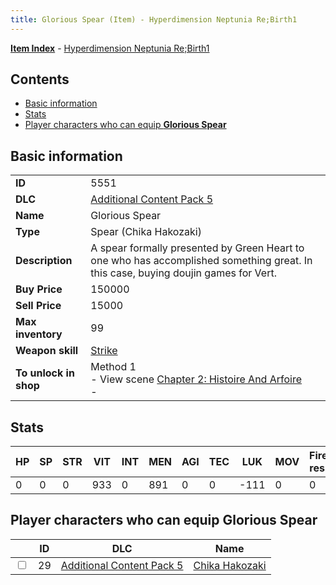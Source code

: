 ```yaml
---
title: Glorious Spear (Item) - Hyperdimension Neptunia Re;Birth1
---
```


[**Item Index**](/neptunia/rb1/item/index.html) - [Hyperdimension Neptunia Re;Birth1](/neptunia/rb1)

## Contents

- [Basic information](#basic-information)
- [Stats](#stats)
- [Player characters who can equip **Glorious Spear**](#player-characters-who-can-equip-glorious-spear)

## Basic information

|   |   |
| -- | -- |
| **ID** | 5551 |
| **DLC** | [Additional Content Pack 5](/neptunia/rb1/dlc/14-pack5.html) |
| **Name** | Glorious Spear |
| **Type** | Spear (Chika Hakozaki) |
| **Description** | A spear formally presented by Green Heart to one who has accomplished something great. In this case, buying doujin games for Vert. |
| **Buy Price** | 150000 |
| **Sell Price** | 15000 |
| **Max inventory** | 99 |
| **Weapon skill** | [Strike](/neptunia/rb1/skill/14-3603-strike.html) |
| **To unlock in shop** | Method 1<br />- View scene [Chapter 2: Histoire And Arfoire](/neptunia/rb1/scene/1-201-chapter-2-histoire-and-arfoire.html)<br />-  |


## Stats

| HP | SP | STR | VIT | INT | MEN | AGI | TEC | LUK | MOV | Fire res. | Ice res. | Wind res. | Lightning res. |
| -- | -- | --- | --- | --- | --- | --- | --- | --- | --- | --------- | -------- | --------- | -------------- |
| 0 | 0 | 0 | 933 | 0 | 891 | 0 | 0 | -111 | 0 | 0 | 0 | 0 | 0 |


## Player characters who can equip **Glorious Spear**

|    | ID | DLC | Name |
| -- | -- | --- | ---- |
| <input type="checkbox" id="rb1-player-14-29" class="trackbox" /> | 29 | [Additional Content Pack 5](/neptunia/rb1/dlc/14-pack5.html) | [Chika Hakozaki](/neptunia/rb1/player/14-29-chika-hakozaki.html) |
